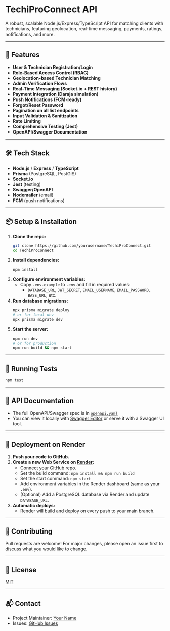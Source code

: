 # TechiProConnect API

A robust, scalable Node.js/Express/TypeScript API for matching clients with technicians, featuring geolocation, real-time messaging, payments, ratings, notifications, and more.

---

## 🚀 Features
- **User & Technician Registration/Login**
- **Role-Based Access Control (RBAC)**
- **Geolocation-based Technician Matching**
- **Admin Verification Flows**
- **Real-Time Messaging (Socket.io + REST history)**
- **Payment Integration (Daraja simulation)**
- **Push Notifications (FCM-ready)**
- **Forgot/Reset Password**
- **Pagination on all list endpoints**
- **Input Validation & Sanitization**
- **Rate Limiting**
- **Comprehensive Testing (Jest)**
- **OpenAPI/Swagger Documentation**

---

## 🛠 Tech Stack
- **Node.js** / **Express** / **TypeScript**
- **Prisma** (PostgreSQL, PostGIS)
- **Socket.io**
- **Jest** (testing)
- **Swagger/OpenAPI**
- **Nodemailer** (email)
- **FCM** (push notifications)

---

## 📦 Setup & Installation

1. **Clone the repo:**
   ```bash
   git clone https://github.com/yourusername/TechiProConnect.git
   cd TechiProConnect
   ```
2. **Install dependencies:**
   ```bash
   npm install
   ```
3. **Configure environment variables:**
   - Copy `.env.example` to `.env` and fill in required values:
     - `DATABASE_URL`, `JWT_SECRET`, `EMAIL_USERNAME`, `EMAIL_PASSWORD`, `BASE_URL`, etc.
4. **Run database migrations:**
   ```bash
   npx prisma migrate deploy
   # or for local dev
   npx prisma migrate dev
   ```
5. **Start the server:**
   ```bash
   npm run dev
   # or for production
   npm run build && npm start
   ```

---

## 🧪 Running Tests
```bash
npm test
```

---

## 📖 API Documentation
- The full OpenAPI/Swagger spec is in [`openapi.yaml`](./openapi.yaml)
- You can view it locally with [Swagger Editor](https://editor.swagger.io/) or serve it with a Swagger UI tool.

---

## 🚀 Deployment on Render

1. **Push your code to GitHub.**
2. **Create a new Web Service on [Render](https://render.com/):**
   - Connect your GitHub repo.
   - Set the build command: `npm install && npm run build`
   - Set the start command: `npm start`
   - Add environment variables in the Render dashboard (same as your `.env`).
   - (Optional) Add a PostgreSQL database via Render and update `DATABASE_URL`.
3. **Automatic deploys:**
   - Render will build and deploy on every push to your main branch.

---

## 🤝 Contributing
Pull requests are welcome! For major changes, please open an issue first to discuss what you would like to change.

---

## 📝 License
[MIT](./LICENSE)

---

## 📬 Contact
- Project Maintainer: [Your Name](mailto:movineeer@email.com)
- Issues: [GitHub Issues](https://github.com/Movineo/TechiProConnect/issues) 
